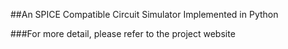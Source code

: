 ##An SPICE Compatible Circuit Simulator Implemented in Python

###For more detail, please refer to the project website
